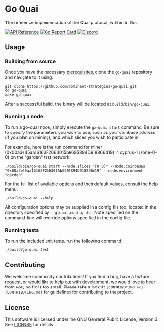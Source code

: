 # Go Quai
The reference implementation of the Quai protocol, written in Go.

[![API Reference](
https://camo.githubusercontent.com/915b7be44ada53c290eb157634330494ebe3e30a/68747470733a2f2f676f646f632e6f72672f6769746875622e636f6d2f676f6c616e672f6764646f3f7374617475732e737667
)](https://pkg.go.dev/github.com/dominant-strategies/go-quai/common)
[![Go Report Card](https://goreportcard.com/badge/github.com/dominant-strategies/go-quai)](https://goreportcard.com/report/github.com/dominant-strategies/go-quai)
[![Discord](https://img.shields.io/badge/discord-join%20chat-blue.svg)](https://discord.gg/s8y8asPwNC)

## Usage
### Building from source
Once you have the necessary [prerequisites](#prerequisites), clone the `go-quai` repository and navigate to it using:

```shell
git clone https://github.com/dominant-strategies/go-quai.git
cd go-quai
make go-quai
```

After a successful build, the binary will be located at `build/bin/go-quai`.

### Running a node
To run a go-quai node, simply execute the `go-quai start` command. Be sure to specify the parameters you wish to use, such as your coinbase address (if you plan on mining), and which slices you wish to participate in.

For example, here is the run command for miner (0x00a3e45aa16163F2663015b6695894D918866d19) in cyprus-1 (zone-0-0) on the "garden" test network:
```shell
./build/bin/go-quai start --node.slices "[0 0]" --node.coinbases "0x00a3e45aa16163F2663015b6695894D918866d19" --node.environment "garden"
```

For the full list of available options and their default values, consult the help menu:
```shell
./build/go-quai --help
```

All configuration options may be supplied in a config file too, located in the directory specified by `--global.config-dir`. Note specified on the command-line will override options specified in the config file.

### Running tests
To run the included unit tests, run the following command:
```
./build/go-quai test
```

## Contributing
We welcome community contributions! If you find a bug, have a feature request, or would like to help out with development, we would love to hear from you; no fix is too small. Please take a look at `[CONTRIBUTING.md](CONTRIBUTING.md)` for guidelines for contributing to the project. 

## License
This software is licensed under the GNU Genreral Public License, Version 3. See [LICENSE](LICENSE) for details.
